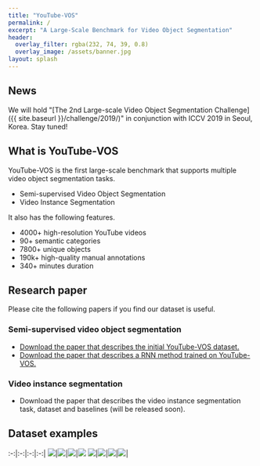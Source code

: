 ```yaml
---
title: "YouTube-VOS"
permalink: /
excerpt: "A Large-Scale Benchmark for Video Object Segmentation"
header:
  overlay_filter: rgba(232, 74, 39, 0.8)
  overlay_image: /assets/banner.jpg
layout: splash
---
```


## News
We will hold "[The 2nd Large-scale Video Object Segmentation Challenge]({{ site.baseurl }}/challenge/2019/)" in conjunction with ICCV 2019 in Seoul, Korea. Stay tuned!


## What is YouTube-VOS
YouTube-VOS is the first large-scale benchmark that supports multiple video object segmentation tasks. 
* Semi-supervised Video Object Segmentation
* Video Instance Segmentation

It also has the following features. 
* 4000+ high-resolution YouTube videos
* 90+ semantic categories
* 7800+ unique objects
* 190k+ high-quality manual annotations
* 340+ minutes duration


## Research paper
Please cite the following papers if you find our dataset is useful.
### Semi-supervised video object segmentation
* [Download the paper that describes the initial YouTube-VOS dataset.](https://arxiv.org/abs/1809.03327)
* [Download the paper that describes a RNN method trained on YouTube-VOS.](https://arxiv.org/abs/1809.00461)

### Video instance segmentation
* Download the paper that describes the video instance segmentation task, dataset and baselines (will be released soon).


## Dataset examples

:-:|:-:|:-:|:-:|
<img src="{{ site.baseurl }}/assets/samples/vos/sample1_bike.jpg"/>|<img src="{{ site.baseurl }}/assets/samples/vos/sample2_bike.jpg"/>|<img src="{{ site.baseurl }}/assets/samples/vos/sample3_bike.jpg"/>|<img src="{{ site.baseurl }}/assets/samples/vos/sample4_bike.jpg"/>
<img src="{{ site.baseurl }}/assets/samples/vos/sample1_fish.jpg"/>|<img src="{{ site.baseurl }}/assets/samples/vos/sample2_fish.jpg"/>|<img src="{{ site.baseurl }}/assets/samples/vos/sample3_fish.jpg"/>|<img src="{{ site.baseurl }}/assets/samples/vos/sample4_fish.jpg"/>|
